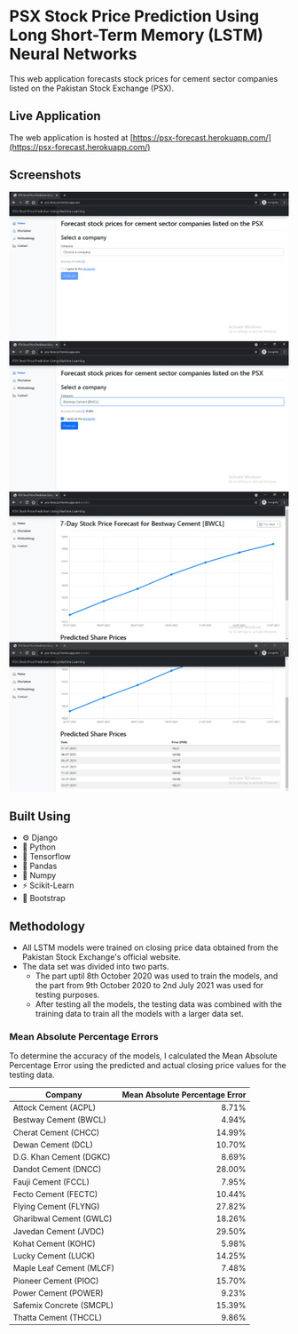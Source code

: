 # PSX Stock Price Prediction Using Long Short-Term Memory (LSTM) Neural Networks

This web application forecasts stock prices for cement sector companies listed on the Pakistan Stock Exchange (PSX).

## Live Application
The web application is hosted at [https://psx-forecast.herokuapp.com/](https://psx-forecast.herokuapp.com/)

## Screenshots
![Home Page](https://github.com/abdulalikhan/PSX-Stock-Prediction-Using-LSTM/blob/main/1.png?raw=true)
![Selected a Company](https://github.com/abdulalikhan/PSX-Stock-Prediction-Using-LSTM/blob/main/2.png?raw=true)
![7-Day Forecast](https://github.com/abdulalikhan/PSX-Stock-Prediction-Using-LSTM/blob/main/3.png?raw=true)
![Predicted Stock Prices](https://github.com/abdulalikhan/PSX-Stock-Prediction-Using-LSTM/blob/main/4.png?raw=true)

## Built Using
- :gear: Django
- :snake: Python
- :brain: Tensorflow
- :panda_face: Pandas
- :100: Numpy
- :zap: Scikit-Learn
- :art: Bootstrap

## Methodology

- All LSTM models were trained on closing price data obtained from the Pakistan Stock Exchange's official website. 
- The data set was divided into two parts. 
  - The part uptil 8th October 2020 was used to train the models, and the part from 9th October 2020 to 2nd July 2021 was used for testing purposes.
  - After testing all the models, the testing data was combined with the training data to train all the models with a larger data set.

### Mean Absolute Percentage Errors

To determine the accuracy of the models, I calculated the Mean Absolute Percentage Error using the predicted and actual closing price values for the testing data.

| Company                   | Mean Absolute Percentage Error  |
| ------------------------- | -------------------------------:|
| Attock Cement (ACPL)      | 8.71%                           |
| Bestway Cement (BWCL)     | 4.94%                           |
| Cherat Cement (CHCC)      | 14.99%                          |
| Dewan Cement (DCL)        | 10.70%                          |
| D.G. Khan Cement (DGKC)   | 8.69%                           |
| Dandot Cement (DNCC)      | 28.00%                          |
| Fauji Cement (FCCL)       | 7.95%                           |
| Fecto Cement (FECTC)      | 10.44%                          |
| Flying Cement (FLYNG)     | 27.82%                          |
| Gharibwal Cement (GWLC)   | 18.26%                          |
| Javedan Cement (JVDC)     | 29.50%                          |
| Kohat Cement (KOHC)       | 5.98%                           |
| Lucky Cement (LUCK)       | 14.25%                          |
| Maple Leaf Cement (MLCF)  | 7.48%                           |
| Pioneer Cement (PIOC)     | 15.70%                          |
| Power Cement (POWER)      | 9.23%                           |
| Safemix Concrete (SMCPL)  | 15.39%                          |
| Thatta Cement (THCCL)     | 9.86%                           |
